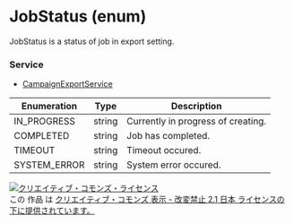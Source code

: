 # JobStatus (enum)
JobStatus is a status of job in export setting.

### Service
+ [CampaignExportService](../services/CampaignExportService.md)

| Enumeration | Type | Description | 
|---|---|---|
| IN_PROGRESS | string| Currently in progress of creating. |
| COMPLETED| string| Job has completed. |
| TIMEOUT| string| Timeout occured. |
| SYSTEM_ERROR| string| System error occured. |

<a rel="license" href="http://creativecommons.org/licenses/by-nd/2.1/jp/"><img alt="クリエイティブ・コモンズ・ライセンス" style="border-width:0" src="https://i.creativecommons.org/l/by-nd/2.1/jp/88x31.png" /></a><br />この 作品 は <a rel="license" href="http://creativecommons.org/licenses/by-nd/2.1/jp/">クリエイティブ・コモンズ 表示 - 改変禁止 2.1 日本 ライセンスの下に提供されています。</a>
